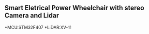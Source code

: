 Smart Eletrical Power Wheelchair with stereo Camera and Lidar
----------------------------------------------------------------
*MCU:STM32F407
*LiDAR:XV-11

